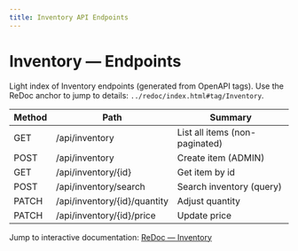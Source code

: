 ```yaml
---
title: Inventory API Endpoints
---
```


# Inventory — Endpoints

Light index of Inventory endpoints (generated from OpenAPI tags). Use the ReDoc anchor to jump to details: `../redoc/index.html#tag/Inventory`.

| Method | Path | Summary |
|---|---|---|
| GET | /api/inventory | List all items (non-paginated) |
| POST | /api/inventory | Create item (ADMIN) |
| GET | /api/inventory/{id} | Get item by id |
| POST | /api/inventory/search | Search inventory (query) |
| PATCH | /api/inventory/{id}/quantity | Adjust quantity |
| PATCH | /api/inventory/{id}/price | Update price |

Jump to interactive documentation: [ReDoc — Inventory](../redoc/index.html#tag/Inventory)
